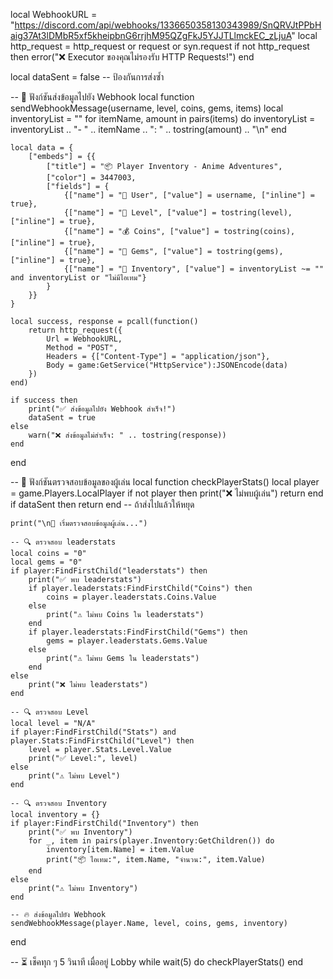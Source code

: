 local WebhookURL = "https://discord.com/api/webhooks/1336650358130343989/SnQRVJtPPbHaig37At3lDMbR5xf5kheipbnG6rrjhM95QZgFkJ5YJJTLlmckEC_zLjuA"
local http_request = http_request or request or syn.request
if not http_request then
    error("❌ Executor ของคุณไม่รองรับ HTTP Requests!")
end

local dataSent = false  -- ป้องกันการส่งซ้ำ

-- 📌 ฟังก์ชันส่งข้อมูลไปยัง Webhook
local function sendWebhookMessage(username, level, coins, gems, items)
    local inventoryList = ""
    for itemName, amount in pairs(items) do
        inventoryList = inventoryList .. "- " .. itemName .. ": " .. tostring(amount) .. "\n"
    end

    local data = {
        ["embeds"] = {{
            ["title"] = "📦 Player Inventory - Anime Adventures",
            ["color"] = 3447003,
            ["fields"] = {
                {["name"] = "👤 User", ["value"] = username, ["inline"] = true},
                {["name"] = "🔢 Level", ["value"] = tostring(level), ["inline"] = true},
                {["name"] = "💰 Coins", ["value"] = tostring(coins), ["inline"] = true},
                {["name"] = "💎 Gems", ["value"] = tostring(gems), ["inline"] = true},
                {["name"] = "🎒 Inventory", ["value"] = inventoryList ~= "" and inventoryList or "ไม่มีไอเทม"}
            }
        }}
    }

    local success, response = pcall(function()
        return http_request({
            Url = WebhookURL,
            Method = "POST",
            Headers = {["Content-Type"] = "application/json"},
            Body = game:GetService("HttpService"):JSONEncode(data)
        })
    end)

    if success then
        print("✅ ส่งข้อมูลไปยัง Webhook สำเร็จ!")
        dataSent = true
    else
        warn("❌ ส่งข้อมูลไม่สำเร็จ: " .. tostring(response))
    end
end

-- 📌 ฟังก์ชันตรวจสอบข้อมูลของผู้เล่น
local function checkPlayerStats()
    local player = game.Players.LocalPlayer
    if not player then 
        print("❌ ไม่พบผู้เล่น")
        return 
    end
    if dataSent then return end  -- ถ้าส่งไปแล้วให้หยุด

    print("\n🔎 เริ่มตรวจสอบข้อมูลผู้เล่น...")

    -- 🔍 ตรวจสอบ leaderstats
    local coins = "0"
    local gems = "0"
    if player:FindFirstChild("leaderstats") then
        print("✅ พบ leaderstats")
        if player.leaderstats:FindFirstChild("Coins") then
            coins = player.leaderstats.Coins.Value
        else
            print("⚠️ ไม่พบ Coins ใน leaderstats")
        end
        if player.leaderstats:FindFirstChild("Gems") then
            gems = player.leaderstats.Gems.Value
        else
            print("⚠️ ไม่พบ Gems ใน leaderstats")
        end
    else
        print("❌ ไม่พบ leaderstats")
    end

    -- 🔍 ตรวจสอบ Level
    local level = "N/A"
    if player:FindFirstChild("Stats") and player.Stats:FindFirstChild("Level") then
        level = player.Stats.Level.Value
        print("✅ Level:", level)
    else
        print("⚠️ ไม่พบ Level")
    end

    -- 🔍 ตรวจสอบ Inventory
    local inventory = {}
    if player:FindFirstChild("Inventory") then
        print("✅ พบ Inventory")
        for _, item in pairs(player.Inventory:GetChildren()) do
            inventory[item.Name] = item.Value
            print("📦 ไอเทม:", item.Name, "จำนวน:", item.Value)
        end
    else
        print("⚠️ ไม่พบ Inventory")
    end

    -- 🔥 ส่งข้อมูลไปยัง Webhook
    sendWebhookMessage(player.Name, level, coins, gems, inventory)
end

-- ⏳ เช็คทุก ๆ 5 วินาที เมื่ออยู่ Lobby
while wait(5) do
    checkPlayerStats()
end
